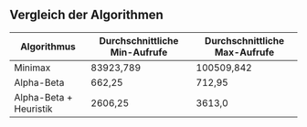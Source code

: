## Vergleich der Algorithmen

| Algorithmus            | Durchschnittliche Min-Aufrufe | Durchschnittliche Max-Aufrufe |
|------------------------|-------------------------------|-------------------------------|
| Minimax                | 83923,789                     | 100509,842                    |
| Alpha-Beta             | 662,25                        | 712,95                        |
| Alpha-Beta + Heuristik | 2606,25                       | 3613,0                        |
